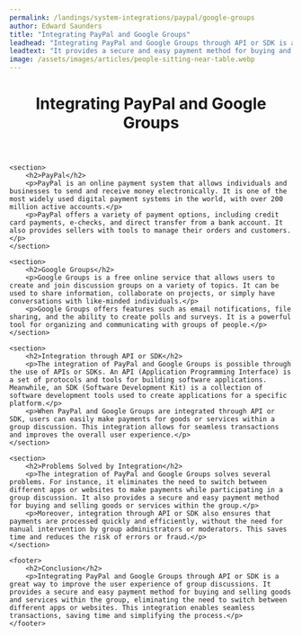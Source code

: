 ```yaml
---
permalink: /landings/system-integrations/paypal/google-groups
author: Edward Saunders
title: "Integrating PayPal and Google Groups"
leadhead: "Integrating PayPal and Google Groups through API or SDK is a great way to improve the user experience of group discussions"
leadtext: "It provides a secure and easy payment method for buying and selling goods and services within the group, eliminating the need to switch between different apps or websites. This integration enables seamless transactions, saving time and simplifying the process."
image: /assets/images/articles/people-sitting-near-table.webp
---
```

<div class="arttext">	<header>
		<h1>Integrating PayPal and Google Groups</h1>
	</header>

	<section>
		<h2>PayPal</h2>
		<p>PayPal is an online payment system that allows individuals and businesses to send and receive money electronically. It is one of the most widely used digital payment systems in the world, with over 200 million active accounts.</p>
		<p>PayPal offers a variety of payment options, including credit card payments, e-checks, and direct transfer from a bank account. It also provides sellers with tools to manage their orders and customers.</p>
	</section>

	<section>
		<h2>Google Groups</h2>
		<p>Google Groups is a free online service that allows users to create and join discussion groups on a variety of topics. It can be used to share information, collaborate on projects, or simply have conversations with like-minded individuals.</p>
		<p>Google Groups offers features such as email notifications, file sharing, and the ability to create polls and surveys. It is a powerful tool for organizing and communicating with groups of people.</p>
	</section>

	<section>
		<h2>Integration through API or SDK</h2>
		<p>The integration of PayPal and Google Groups is possible through the use of APIs or SDKs. An API (Application Programming Interface) is a set of protocols and tools for building software applications. Meanwhile, an SDK (Software Development Kit) is a collection of software development tools used to create applications for a specific platform.</p>
		<p>When PayPal and Google Groups are integrated through API or SDK, users can easily make payments for goods or services within a group discussion. This integration allows for seamless transactions and improves the overall user experience.</p>
	</section>

	<section>
		<h2>Problems Solved by Integration</h2>
		<p>The integration of PayPal and Google Groups solves several problems. For instance, it eliminates the need to switch between different apps or websites to make payments while participating in a group discussion. It also provides a secure and easy payment method for buying and selling goods or services within the group.</p>
		<p>Moreover, integration through API or SDK also ensures that payments are processed quickly and efficiently, without the need for manual intervention by group administrators or moderators. This saves time and reduces the risk of errors or fraud.</p>
	</section>

	<footer>
		<h2>Conclusion</h2>
	    <p>Integrating PayPal and Google Groups through API or SDK is a great way to improve the user experience of group discussions. It provides a secure and easy payment method for buying and selling goods and services within the group, eliminating the need to switch between different apps or websites. This integration enables seamless transactions, saving time and simplifying the process.</p>
	</footer>
</div>